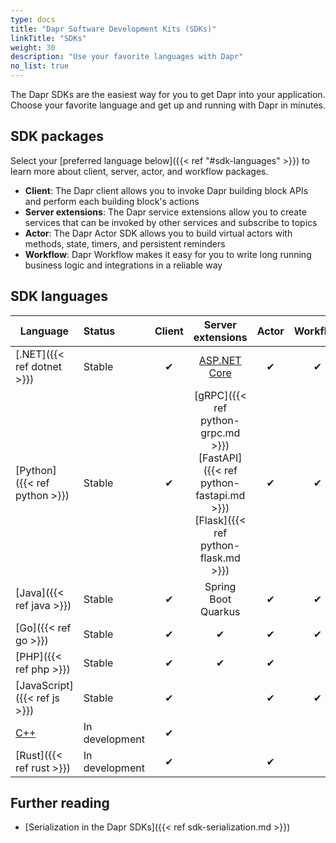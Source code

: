 ```yaml
---
type: docs
title: "Dapr Software Development Kits (SDKs)"
linkTitle: "SDKs"
weight: 30
description: "Use your favorite languages with Dapr"
no_list: true
---
```


The Dapr SDKs are the easiest way for you to get Dapr into your application. Choose your favorite language and get up and running with Dapr in minutes.

## SDK packages

Select your [preferred language below]({{< ref "#sdk-languages" >}}) to learn more about client, server, actor, and workflow packages. 

- **Client**: The Dapr client allows you to invoke Dapr building block APIs and perform each building block's actions
- **Server extensions**: The Dapr service extensions allow you to create services that can be invoked by other services and subscribe to topics
- **Actor**: The Dapr Actor SDK allows you to build virtual actors with methods, state, timers, and persistent reminders
- **Workflow**: Dapr Workflow makes it easy for you to write long running business logic and integrations in a reliable way

## SDK languages

| Language | Status | Client | Server extensions | Actor | Workflow |
|----------|:------|:----------:|:-----------:|:---------:|:---------:|
| [.NET]({{< ref dotnet >}}) | Stable | ✔ |  [ASP.NET Core](https://github.com/dapr/dotnet-sdk/tree/master/examples/AspNetCore) | ✔ | ✔ |
| [Python]({{< ref python >}}) | Stable | ✔ | [gRPC]({{< ref python-grpc.md >}}) <br />[FastAPI]({{< ref python-fastapi.md >}})<br />[Flask]({{< ref python-flask.md >}})| ✔ | ✔ |
| [Java]({{< ref java >}}) | Stable | ✔ | Spring Boot  <br /> Quarkus| ✔ | ✔ |
| [Go]({{< ref go >}}) | Stable | ✔ | ✔ | ✔ | ✔ |
| [PHP]({{< ref php >}}) | Stable | ✔ | ✔ | ✔ | |
| [JavaScript]({{< ref js >}}) | Stable| ✔ | | ✔ | ✔  |
| [C++](https://github.com/dapr/cpp-sdk) | In development | ✔ | | |
| [Rust]({{< ref rust >}}) | In development | ✔ | | ✔ | |

## Further reading

- [Serialization in the Dapr SDKs]({{< ref sdk-serialization.md >}})
